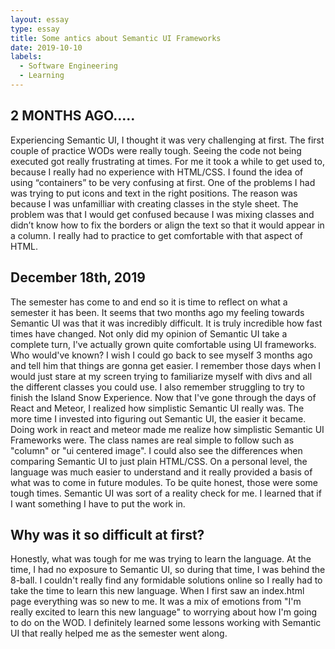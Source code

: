```yaml
---
layout: essay
type: essay
title: Some antics about Semantic UI Frameworks 
date: 2019-10-10
labels:
  - Software Engineering
  - Learning
---
```

## 2 MONTHS AGO.....
Experiencing Semantic UI, I thought it was very challenging at first. The first couple of practice WODs were really tough. Seeing the code not being executed got really frustrating at times. For me it took a while to get used to, because I really had no experience with HTML/CSS. I found the idea of using “containers” to be very confusing at first. One of the problems I had was trying to put icons and text in the right positions. The reason was because I was unfamilliar with creating classes in the style sheet. The problem was that I would get confused because I was mixing classes and didn’t know how to fix the borders or align the text so that it would appear in a column. I really had to practice to get comfortable with that aspect of HTML.  
	
## December 18th, 2019 
The semester has come to and end so it is time to reflect on what a semester it has been. It seems that two months ago my feeling towards Semantic UI was that it was incredibly difficult. It is truly incredible how fast times have changed. Not only did my opinion of Semantic UI take a complete turn, I've actually grown quite comfortable using UI frameworks. Who would've known? I wish I could go back to see myself 3 months ago and tell him that things are gonna get easier. I remember those days when I would just stare at my screen trying to familiarize myself with divs and all the different classes you could use. I also remember struggling to try to finish the Island Snow Experience. Now that I've gone through the days of React and Meteor, I realized how simplistic Semantic UI really was. The more time I invested into figuring out Semantic UI, the easier it became. Doing work in react and meteor made me realize how simplistic Semantic UI Frameworks were. The class names are real simple to follow such as "column" or "ui centered image". I could also see the differences when comparing Semantic UI to just plain HTML/CSS. On a personal level, the language was much easier to understand and it really provided a basis of what was to come in future modules. To be quite honest, those were some tough times. Semantic UI was sort of a reality check for me. I learned that if I want something I have to put the work in. 


## Why was it so difficult at first?
Honestly, what was tough for me was trying to learn the language. At the time, I had no exposure to Semantic UI, so during that time, I was behind the 8-ball. I couldn't really find any formidable solutions online so I really had to take the time to learn this new language. When I first saw an index.html page everything was so new to me. It was a mix of emotions from "I'm really excited to learn this new language" to worrying about how I'm going to do on the WOD. I definitely learned some lessons working with Semantic UI that really helped me as the semester went along. 






